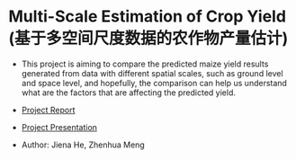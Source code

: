 # Multi-Scale Estimation of Crop Yield (基于多空间尺度数据的农作物产量估计)
- This project is aiming to compare the predicted maize yield results generated from data with different spatial scales, such as ground level and space level, and hopefully, the comparison can help us understand what are the factors that are affecting the predicted yield.

- [Project Report](https://github.com/agroimpacts/multiscale_cropyield/blob/master/Docs/Report.md)
- [Project Presentation](https://github.com/agroimpacts/multiscale_cropyield/blob/master/Docs/Project%20Presentation.pptx)

- Author: Jiena He, Zhenhua Meng
